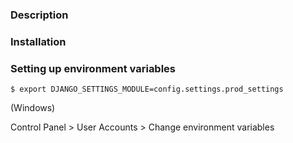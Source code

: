 ### Description

### Installation

### Setting up environment variables

`$ export DJANGO_SETTINGS_MODULE=config.settings.prod_settings`

(Windows)

Control Panel > User Accounts > Change environment variables
